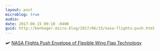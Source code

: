 ```yaml
---
layout: post
microblog: true
audio: 
date: 2017-06-15 09:10 -0400
guid: http://benhager.micro.blog/2017/06/15/nasa-flights-push.html
---
```

🛩 [NASA Flights Push Envelope of Flexible Wing Flap Technology](https://www.nasa.gov/feature/nasa-flight-tests-advance-research-of-flexible-twistable-wing-flaps-for-improved-aerodynamic)
